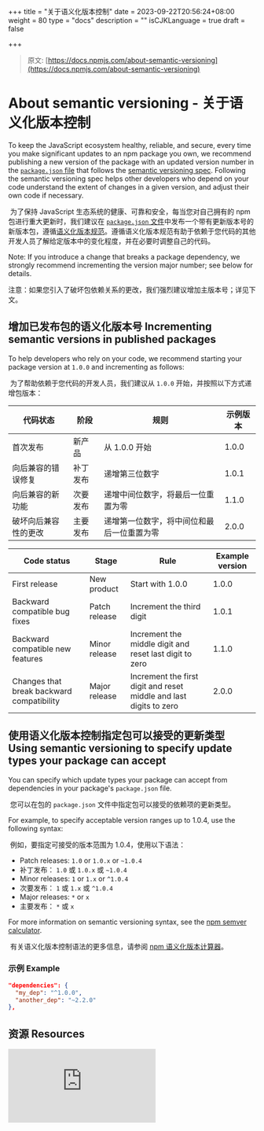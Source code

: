 +++
title = "关于语义化版本控制"
date = 2023-09-22T20:56:24+08:00
weight = 80
type = "docs"
description = ""
isCJKLanguage = true
draft = false

+++

> 原文: [https://docs.npmjs.com/about-semantic-versioning](https://docs.npmjs.com/about-semantic-versioning)

# About semantic versioning - 关于语义化版本控制

To keep the JavaScript ecosystem healthy, reliable, and secure, every time you make significant updates to an npm package you own, we recommend publishing a new version of the package with an updated version number in the [`package.json` file](creating-a-package-json-file) that follows the [semantic versioning spec](http://semver.org/). Following the semantic versioning spec helps other developers who depend on your code understand the extent of changes in a given version, and adjust their own code if necessary.

​	为了保持 JavaScript 生态系统的健康、可靠和安全，每当您对自己拥有的 npm 包进行重大更新时，我们建议在 [ `package.json`  文件](creating-a-package-json-file)中发布一个带有更新版本号的新版本包，遵循[语义化版本规范](http://semver.org/)。遵循语义化版本规范有助于依赖于您代码的其他开发人员了解给定版本中的变化程度，并在必要时调整自己的代码。

Note: If you introduce a change that breaks a package dependency, we strongly recommend incrementing the version major number; see below for details.

注意：如果您引入了破坏包依赖关系的更改，我们强烈建议增加主版本号；详见下文。

## 增加已发布包的语义化版本号 Incrementing semantic versions in published packages

To help developers who rely on your code, we recommend starting your package version at `1.0.0` and incrementing as follows:

​	为了帮助依赖于您代码的开发人员，我们建议从  `1.0.0`  开始，并按照以下方式递增包版本：

| 代码状态             | 阶段     | 规则                                       | 示例版本 |
| -------------------- | -------- | ------------------------------------------ | -------- |
| 首次发布             | 新产品   | 从 1.0.0 开始                              | 1.0.0    |
| 向后兼容的错误修复   | 补丁发布 | 递增第三位数字                             | 1.0.1    |
| 向后兼容的新功能     | 次要发布 | 递增中间位数字，将最后一位重置为零         | 1.1.0    |
| 破坏向后兼容性的更改 | 主要发布 | 递增第一位数字，将中间位和最后一位重置为零 | 2.0.0    |

| Code status                               | Stage         | Rule                                                         | Example version |
| ----------------------------------------- | ------------- | ------------------------------------------------------------ | --------------- |
| First release                             | New product   | Start with 1.0.0                                             | 1.0.0           |
| Backward compatible bug fixes             | Patch release | Increment the third digit                                    | 1.0.1           |
| Backward compatible new features          | Minor release | Increment the middle digit and reset last digit to zero      | 1.1.0           |
| Changes that break backward compatibility | Major release | Increment the first digit and reset middle and last digits to zero | 2.0.0           |

## 使用语义化版本控制指定包可以接受的更新类型 Using semantic versioning to specify update types your package can accept

You can specify which update types your package can accept from dependencies in your package's `package.json` file.

​	您可以在包的  `package.json`  文件中指定包可以接受的依赖项的更新类型。

For example, to specify acceptable version ranges up to 1.0.4, use the following syntax:

​	例如，要指定可接受的版本范围为 1.0.4，使用以下语法：

- Patch releases: `1.0` or `1.0.x` or `~1.0.4`
- 补丁发布： `1.0`  或  `1.0.x`  或  `~1.0.4` 
- Minor releases: `1` or `1.x` or `^1.0.4`
- 次要发布： `1`  或  `1.x`  或  `^1.0.4` 
- Major releases: `*` or `x`
- 主要发布： `*`  或  `x` 

For more information on semantic versioning syntax, see the [npm semver calculator](https://semver.npmjs.com/).

​	有关语义化版本控制语法的更多信息，请参阅 [npm 语义化版本计算器](https://semver.npmjs.com/)。

### 示例 Example



```json
"dependencies": {
  "my_dep": "^1.0.0",
  "another_dep": "~2.2.0"
},
```

## 资源 Resources

<iframe src="https://www.youtube.com/embed/kK4Meix58R4" frameborder="0" allowfullscreen=""></iframe>
